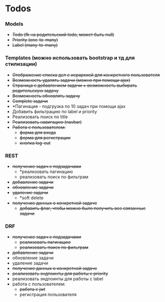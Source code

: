 # Todos

### Models
- ~~Todo (fk на родительский todo, может быть null)~~
- ~~Priority (one-to-many)~~
- ~~Label (many-to-many)~~

### Templates (можно использовать bootstrap и тд для стилизации)

- ~~Отображение списка дел с иерархией для конкретного пользователя~~
- ~~Возможность удалять задачи (можно при помощи ajax)~~
- ~~Страница с добавлением задачи + возможность выбирать родительскую задачу~~
- ~~Возможность обновлять задачу~~
- ~~Complete задачи~~
- *Пагинация - подгрузка по 10 задач при помощи ajax
- Добавить фильтрацию по label и priority
- Реализовать поиск по title
- ~~Реализовать навигацию (navbar)~~
- ~~Работа с пользователем:~~
  - ~~форма для входа~~
  - ~~форма для регистрации~~
  - ~~кнопка log-out~~

### REST

- ~~получение задач с подзадачами~~
  - *реализовать пагинацию
  - реализовать поиск по фильтрам
- ~~добавление задачи~~
- ~~обновление задачи~~
- ~~удаление задачи~~
  - *soft delete
- ~~получение данных о конкретной задаче~~
  - ~~добавить флаг, чтобы можно было получить все связанные задачи~~

### DRF

- ~~получение задач с подзадачами~~
  - ~~реализовать пагинацию~~
  - ~~реализовать поиск по фильтрам~~
- ~~добавление задачи~~
- обновление задачи
- удаление задачи
- ~~получение данных о конкретной задаче~~
- ~~реализовать эндпоинты для работы с priority~~
- реализовать эндпоинты для работы с label
- работа с пользователем:
  - ~~работа с jwt~~
  - регистрация пользователя



